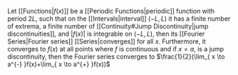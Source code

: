 Let [[Functions|$f(x)$]] be a [[Periodic Functions|periodic]] function with period $2L$, such that on the [[Intervals|interval]] $(-L,L)$ it has a finite number of extrema, a finite number of [[Continuity#Jump Discontinuity|jump discontinuities]], and $\left| f(x) \right|$ is integrable on $(-L,L)$, then its [[Fourier Series|Fourier series]] [[Series|converges]] for all $x$. Furthermore, it converges to $f(x)$ at all points where $f$ is continuous and if $x=a$, is a jump discontinuity, then the Fourier series converges to $\frac{1}{2}(\lim_{ x \to a^{-} }f(x)+\lim_{ x \to a^{+} }f(x))$ 
